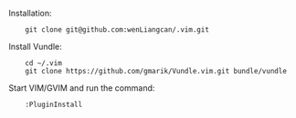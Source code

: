 Installation:

        git clone git@github.com:wenLiangcan/.vim.git

Install Vundle:

        cd ~/.vim
        git clone https://github.com/gmarik/Vundle.vim.git bundle/vundle

Start VIM/GVIM and run the command:

        :PluginInstall
